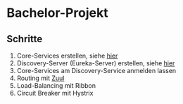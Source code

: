 # Bachelor-Projekt

## Schritte
1. Core-Services erstellen, siehe [hier](https://github.com/T1m1/bachelor-project/blob/master/microservices/core/user-service/README.md)
2. Discovery-Server (Eureka-Server) erstellen, siehe [hier](https://github.com/T1m1/bachelor-project/blob/master/microservices/support/discovery-server/README.md) 
3. Core-Services am Discovery-Service anmelden lassen
4. Routing mit [Zuul](https://github.com/T1m1/bachelor-project/tree/master/microservices/support/edge-server/README.md)
5. Load-Balancing mit Ribbon
6. Circuit Breaker mit Hystrix




